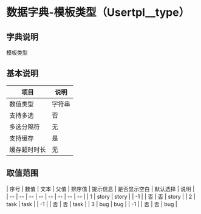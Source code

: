 # 数据字典-模板类型（Usertpl__type）
## 字典说明
模板类型

## 基本说明
| 项目 | 说明 |
| -- | -- |
| 数值类型 | 字符串 |
| 支持多选 | 否 |
| 多选分隔符 | 无 |
| 支持缓存 | 是 |
| 缓存超时时长 | 无 |

## 取值范围
| 序号 | 数值 | 文本 | 父值 | 排序值 | 提示信息 | 是否显示空白 | 默认选择 | 说明 |
| -- | -- | -- | -- | -- | -- | -- | -- |
| 1 | story | story |  | -1 |  | 否 | 否 | story |
| 2 | task | task |  | -1 |  | 否 | 否 | task |
| 3 | bug | bug |  | -1 |  | 否 | 否 | bug |

